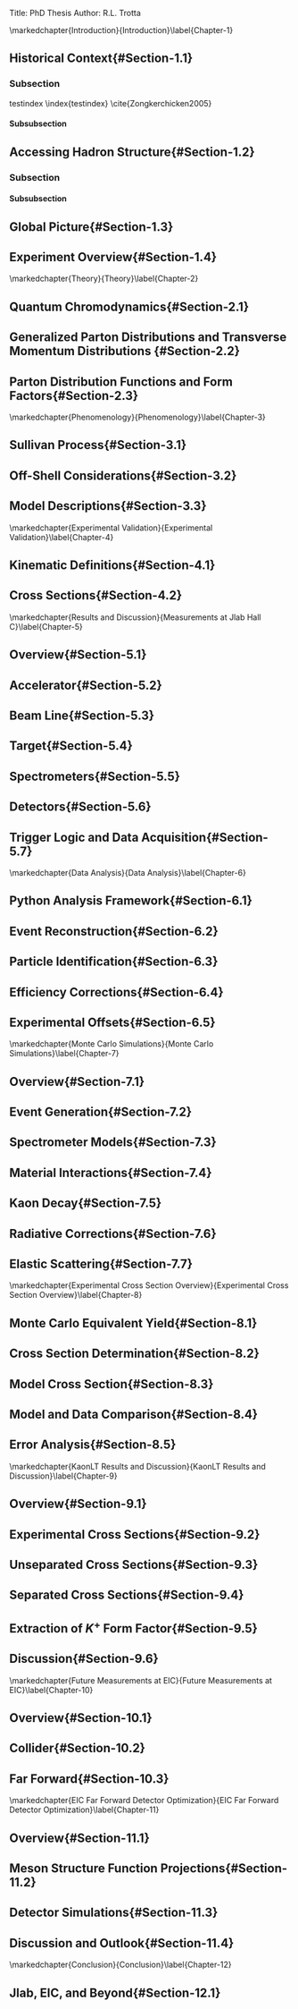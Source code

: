 Title: PhD Thesis
Author: R.L. Trotta

\markedchapter{Introduction}{Introduction}\label{Chapter-1} 



## Historical Context{#Section-1.1} 

### Subsection
	
testindex \index{testindex} \cite{Zongkerchicken2005}

#### Subsubsection

## Accessing Hadron Structure{#Section-1.2} 

### Subsection

#### Subsubsection

## Global Picture{#Section-1.3} 

## Experiment Overview{#Section-1.4} 
\markedchapter{Theory}{Theory}\label{Chapter-2} 



## Quantum Chromodynamics{#Section-2.1} 

## Generalized Parton Distributions and Transverse Momentum Distributions {#Section-2.2} 

## Parton Distribution Functions and Form Factors{#Section-2.3} 
\markedchapter{Phenomenology}{Phenomenology}\label{Chapter-3} 



## Sullivan Process{#Section-3.1} 

## Off-Shell Considerations{#Section-3.2} 

## Model Descriptions{#Section-3.3} 
\markedchapter{Experimental Validation}{Experimental Validation}\label{Chapter-4} 



## Kinematic Definitions{#Section-4.1} 

## Cross Sections{#Section-4.2} 
\markedchapter{Results and Discussion}{Measurements at Jlab Hall C}\label{Chapter-5} 



## Overview{#Section-5.1} 

## Accelerator{#Section-5.2} 

## Beam Line{#Section-5.3} 

## Target{#Section-5.4} 


## Spectrometers{#Section-5.5} 


## Detectors{#Section-5.6} 


## Trigger Logic and Data Acquisition{#Section-5.7} 

\markedchapter{Data Analysis}{Data Analysis}\label{Chapter-6} 



## Python Analysis Framework{#Section-6.1} 

## Event Reconstruction{#Section-6.2} 

## Particle Identification{#Section-6.3} 

## Efficiency Corrections{#Section-6.4} 

## Experimental Offsets{#Section-6.5} 
\markedchapter{Monte Carlo Simulations}{Monte Carlo Simulations}\label{Chapter-7} 



## Overview{#Section-7.1} 

## Event Generation{#Section-7.2} 

## Spectrometer Models{#Section-7.3} 

## Material Interactions{#Section-7.4} 

## Kaon Decay{#Section-7.5} 

## Radiative Corrections{#Section-7.6} 

## Elastic Scattering{#Section-7.7} 
\markedchapter{Experimental Cross Section Overview}{Experimental Cross Section Overview}\label{Chapter-8} 



## Monte Carlo Equivalent Yield{#Section-8.1} 

## Cross Section Determination{#Section-8.2} 

## Model Cross Section{#Section-8.3} 

## Model and Data Comparison{#Section-8.4} 

## Error Analysis{#Section-8.5} 
\markedchapter{KaonLT Results and Discussion}{KaonLT Results and Discussion}\label{Chapter-9} 



## Overview{#Section-9.1} 

## Experimental Cross Sections{#Section-9.2} 

## Unseparated Cross Sections{#Section-9.3} 

## Separated Cross Sections{#Section-9.4} 

## Extraction of $K^{+}$ Form Factor{#Section-9.5} 

## Discussion{#Section-9.6} 
\markedchapter{Future Measurements at EIC}{Future Measurements at EIC}\label{Chapter-10} 



## Overview{#Section-10.1} 

## Collider{#Section-10.2} 

## Far Forward{#Section-10.3} 
\markedchapter{EIC Far Forward Detector Optimization}{EIC Far Forward Detector Optimization}\label{Chapter-11} 



## Overview{#Section-11.1} 

## Meson Structure Function Projections{#Section-11.2} 

## Detector Simulations{#Section-11.3} 

## Discussion and Outlook{#Section-11.4} 
\markedchapter{Conclusion}{Conclusion}\label{Chapter-12} 



## Jlab, EIC, and Beyond{#Section-12.1} 
